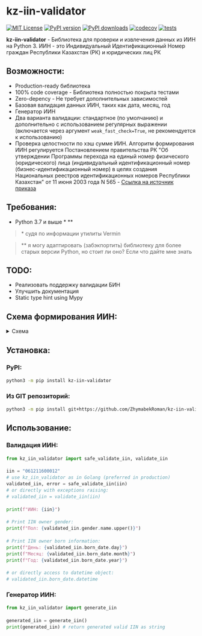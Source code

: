 # kz-iin-validator

[![MIT License](https://img.shields.io/pypi/l/kz-iin-validator.svg?style=flat-square)](https://opensource.org/licenses/MIT)
[![PyPI version](https://img.shields.io/pypi/v/kz-iin-validator.svg?style=flat-square)](https://pypi.org/project/kz-iin-validator/)
[![PyPI downloads](https://img.shields.io/pypi/dm/kz-iin-validator.svg?style=flat-square)](https://pypi.org/project/kz-iin-validator/)
[![codecov](https://img.shields.io/codecov/c/github/ZhymabekRoman/kz-iin-validator?style=flat-square)](https://app.codecov.io/github/ZhymabekRoman/kz-iin-validator)
[![tests](https://img.shields.io/github/actions/workflow/status/ZhymabekRoman/kz-iin-validator/pytest.yml?branch=main&style=flat-square)](https://github.com/ZhymabekRoman/kz-iin-validator/actions)

**kz-iin-validator** - Библиотека для проверки и извлечения данных из ИИН на Python 3. ИИН - это Индивидуальный Идентификационный Номер граждан Республики Казахстан (РК) и юридических лиц РК

## Возможности:
- Production-ready библиотека
- 100% code coverage - Библиотека полностью покрыта тестами
- Zero-depency - Не требует дополнительных зависимостей
- Базовая валидация данных ИИН, таких как дата, месяц, год
- Генератор ИИН
- Два варианта валидации: стандартное (по умолчанию) и дополнительно с использованием регулярных выражении (включается через аргумент `weak_fast_check=True`, не рекомендуется к использованию) 
- Проверка целостности по хэш сумме ИИН. Алгоритм формирования ИИН регулируется Постановлением правительства РК "Об утверждении Программы перехода на единый номер физического (юридического) лица (индивидуальный идентификационный номер (бизнес-идентификационный номер) в целях создания Национальных реестров идентификационных номеров Республики Казахстан" от 11 июня 2003 года N 565 - [Ссылка на источник приказа](https://adilet.zan.kz/rus/docs/P030000565_)

## Требования:
- Python 3.7 и выше * **
> \* судя по информации утилиты Vermin

> ** я могу адаптировать (забэкпортить) библиотеку для более старых версии Python, но стоит ли оно? Если что дайте мне знать

## TODO:
- Реализовать поддержку валидации БИН
- Улучшить документация
- Static type hint using Mypy

## Схема формирования ИИН:
<details>
  <summary>Схема</summary>
    <img src="https://raw.githubusercontent.com/ZhymabekRoman/kz-iin-validator/main/images/iin_schema.webp" alt="Schema IIN" />
</details>

## Установка:
### PyPI:
```bash
python3 -m pip install kz-iin-validator
```
### Из GIT репозиторий:
```bash
python3 -m pip install git+https://github.com/ZhymabekRoman/kz-iin-validator
```

## Использование:
### Валидация ИИН:
```python
from kz_iin_validator import safe_validate_iin, validate_iin

iin = "061211600012"
# use kz_iin_validator as in Golang (preferred in production)
validated_iin, error = safe_validate_iin(iin)
# or directly with exceptions raising:
# validated_iin = validate_iin(iin)

print(f"ИИН: {iin}")

# Print IIN owner gender:
print(f"Пол: {validated_iin.gender.name.upper()}")

# Print IIN owner born information:
print(f"День: {validated_iin.born_date.day}")
print(f"Месяц: {validated_iin.born_date.month}")
print(f"Год: {validated_iin.born_date.year}")

# or directly access to datetime object:
# validated_iin.born_date.datetime
```

### Генератор ИИН:
```python
from kz_iin_validator import generate_iin

generated_iin = generate_iin()
print(generated_iin) # return generated valid IIN as string
```
